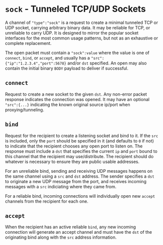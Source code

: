 # `sock` - Tunneled TCP/UDP Sockets

A channel of `"type":"sock"` is a request to create a minimal tunneled TCP or UDP socket, carrying arbitrary binary data.  It may be reliable for TCP, or unreliable to carry UDP.  It is designed to mirror the popular socket interfaces for the most common usage patterns, but not as an exhaustive or complete replacement.

The open packet must contain a `"sock":value` where the value is one of `connect`, `bind`, or `accept`, and usually has a `"src":{"ip":"1.2.3.4","port":5678}` and/or `dst` specified. An open may also contain the initial binary `BODY` payload to deliver if successful.

## `connect`

Request to create a new socket to the given `dst`.  Any non-error packet response indicates the connection was opened. It may have an optional `"src":{...}` indicating the known original source ip/port when proxying/tunneling.

## `bind`

Request for the recipient to create a listening socket and bind to it.  If the `src` is included, only the `port` should be specified in it (and defaults to `0` if not) to indicate that the recipient chooses any open port to listen on.  The response must include a `dst` that specifies the current `ip` and `port` bound to this channel that the recipient may use/distribute.  The recipient should do whatever is necessary to ensure they are public usable addresses.

For an unreliable bind, sending and receiving UDP messages happens on the same channel using a `src` and `dst` address.  The sender specifies a `dst` to originate a new UDP message from the port, and receives incoming messages with a `src` indiciating where they came from.

For a reliable bind, incoming connections will individually open new `accept` channels from the recipient for each one.

## `accept`

When the recipient has an active reliable `bind`, any new incoming connection will generate an accept channel and must have the `dst` of the originating bind along with the `src` address information.